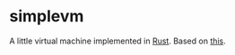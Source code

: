 simplevm
========

A little virtual machine implemented in [Rust](http://www.rust-lang.org/).  Based on [this](http://courses.cms.caltech.edu/cs11/material/c/mike/lab8/lab8.html).
